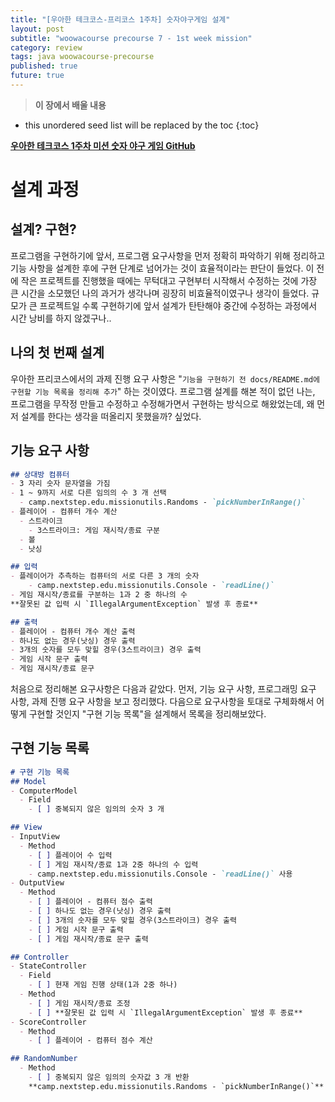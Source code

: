 ```yaml
---
title: "[우아한 테크코스-프리코스 1주차] 숫자야구게임 설계"
layout: post
subtitle: "woowacourse precourse 7 - 1st week mission"
category: review
tags: java woowacourse-precourse
published: true
future: true
---
```


> **이 장에서 배울 내용**
>


<!--more-->

* this unordered seed list will be replaced by the toc
{:toc}

**[우아한 테크코스 1주차 미션 숫자 야구 게임 GitHub](https://github.com/woowacourse-precourse/java-baseball-6)**

# 설계 과정
## 설계? 구현?
프로그램을 구현하기에 앞서, 프로그램 요구사항을 먼저 정확히 파악하기 위해 정리하고 기능 사항을 설계한 후에 구현 단계로 넘어가는 것이 효율적이라는 판단이 들었다. 이 전에 작은 프로젝트를 진행했을 때에는 무턱대고 구현부터 시작해서 수정하는 것에 가장 큰 시간을 소모했던 나의 과거가 생각나며 굉장히 비효율적이였구나 생각이 들었다. 규모가 큰 프로젝트일 수록 구현하기에 앞서 설계가 탄탄해야 중간에 수정하는 과정에서 시간 낭비를 하지 않겠구나..

## 나의 첫 번째 설계
우아한 프리코스에서의 과제 진행 요구 사항은 "`기능을 구현하기 전 docs/README.md에 구현할 기능 목록을 정리해 추가`" 하는 것이였다. 프로그램 설계를 해본 적이 없던 나는, 프로그램을 무작정 만들고 수정하고 수정해가면서 구현하는 방식으로 해왔었는데, 왜 먼저 설계를 한다는 생각을 떠올리지 못했을까? 싶었다. 

## 기능 요구 사항
```md:docs/README.md
## 상대방 컴퓨터
- 3 자리 숫자 문자열을 가짐
- 1 ~ 9까지 서로 다른 임의의 수 3 개 선택 
  - camp.nextstep.edu.missionutils.Randoms - `pickNumberInRange()`
- 플레이어 - 컴퓨터 개수 계산
  - 스트라이크
    - 3스트라이크: 게임 재시작/종료 구분
  - 볼
  - 낫싱

## 입력
- 플레이어가 추측하는 컴퓨터의 서로 다른 3 개의 숫자
    - camp.nextstep.edu.missionutils.Console - `readLine()`
- 게임 재시작/종료를 구분하는 1과 2 중 하나의 수
**잘못된 값 입력 시 `IllegalArgumentException` 발생 후 종료**

## 출력
- 플레이어 - 컴퓨터 개수 계산 출력
- 하나도 없는 경우(낫싱) 경우 출력
- 3개의 숫자를 모두 맞힐 경우(3스트라이크) 경우 출력
- 게임 시작 문구 출력
- 게임 재시작/종료 문구
```

처음으로 정리해본 요구사항은 다음과 같았다. 먼저, 기능 요구 사항, 프로그래밍 요구 사항, 과제 진행 요구 사항을 보고 정리했다. 다음으로 요구사항을 토대로 구체화해서 어떻게 구현할 것인지 "구현 기능 목록"을 설계해서 목록을 정리해보았다. 

## 구현 기능 목록
```md:docs/README.md
# 구현 기능 목록
## Model
- ComputerModel
  - Field 
    - [ ] 중복되지 않은 임의의 숫자 3 개

## View
- InputView
  - Method
    - [ ] 플레이어 수 입력 
    - [ ] 게임 재시작/종료 1과 2중 하나의 수 입력 
    - camp.nextstep.edu.missionutils.Console - `readLine()` 사용
- OutputView
  - Method
    - [ ] 플레이어 - 컴퓨터 점수 출력
    - [ ] 하나도 없는 경우(낫싱) 경우 출력
    - [ ] 3개의 숫자를 모두 맞힐 경우(3스트라이크) 경우 출력
    - [ ] 게임 시작 문구 출력
    - [ ] 게임 재시작/종료 문구 출력 

## Controller
- StateController
  - Field
    - [ ] 현재 게임 진행 상태(1과 2중 하나)
  - Method
    - [ ] 게임 재시작/종료 조정
    - [ ] **잘못된 값 입력 시 `IllegalArgumentException` 발생 후 종료**
- ScoreController
  - Method
    - [ ] 플레이어 - 컴퓨터 점수 계산 

## RandomNumber
  - Method
    - [ ] 중복되지 않은 임의의 숫자값 3 개 반환
    **camp.nextstep.edu.missionutils.Randoms - `pickNumberInRange()`**

```